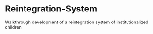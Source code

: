 # Reintegration-System
Walkthrough development of a reintegration system of institutionalized children 
